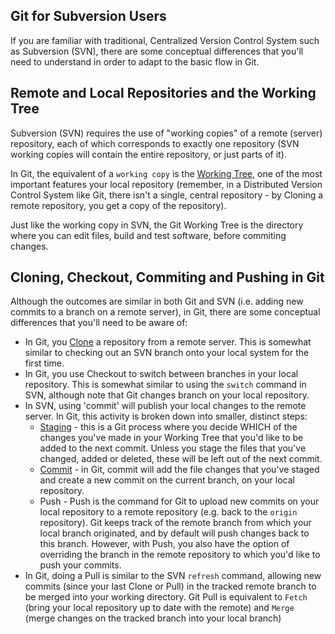 ## Git for Subversion Users

If you are familiar with traditional, Centralized Version Control System such as Subversion (SVN), there are some conceptual differences that you'll need to understand in order to adapt to the basic flow in Git.

## Remote and Local Repositories and the Working Tree

Subversion (SVN) requires the use of "working copies" of a remote (server) repository, each of which corresponds to exactly one repository (SVN working copies will contain the entire repository, or just parts of it).

In Git, the equivalent of a `working copy` is the [Working Tree](Working-Tree-States.md), one of the most important features your local repository (remember, in a Distributed Version Control System like Git, there isn't a single, central repository - by Cloning a remote repository, you get a copy of the repository).

Just like the working copy in SVN, the Git Working Tree is the directory where you can edit files, build and test software, before commiting changes. 

## Cloning, Checkout, Commiting and Pushing in Git

Although the outcomes are similar in both Git and SVN (i.e. adding new commits to a branch on a remote server), in Git, there are some conceptual differences that you'll need to be aware of:
- In Git, you [Clone](Clone.md) a repository from a remote server. This is somewhat similar to checking out an SVN branch onto your local system for the first time.
- In Git, you use Checkout to switch between branches in your local repository. This is somewhat similar to using the `switch` command in SVN, although note that Git changes branch on your local repository.
- In SVN, using 'commit' will publish your local changes to the remote server. In Git, this activity is broken down into smaller, distinct steps:
  - [Staging](The-Index.md) - this is a Git process where you decide WHICH of the changes you've made in your Working Tree that you'd like to be added to the next commit. Unless you stage the files that you've changed, added or deleted, these will be left out of the next commit.
  - [Commit](Commits.md) - in Git, commit will add the file changes that you've staged and create a new commit on the current branch, on your local repository.
  - Push - Push is the command for Git to upload new commits on your local repository to a remote repository (e.g. back to the `origin` repository). Git keeps track of the remote branch from which your local branch originated, and by default will push changes back to this branch. However, with Push, you also have the option of overriding the branch in the remote repository to which you'd like to push your commits. 
 - In Git, doing a Pull is similar to the SVN `refresh` command, allowing new commits (since your last Clone or Pull) in the tracked remote branch to be merged into your working directory. Git Pull is equivalent to `Fetch` (bring your local repository up to date with the remote) and `Merge` (merge changes on the tracked branch into your local branch)
